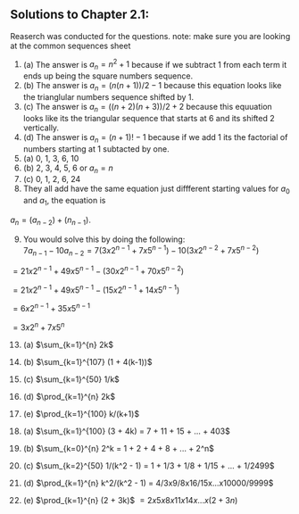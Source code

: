 ## Solutions to Chapter 2.1:
Reaserch was conducted for the questions.
note: make sure you are looking at the common sequences sheet

1. (a) The answer is $a_n = n^2 + 1$ because if we subtract 1 from each term it ends up being the square numbers sequence.
1. (b) The answer is $a_n = (n(n+1))/2 - 1$ because this equation looks like the trianglular numbers sequence shifted by 1.
1. (c) The answer is $a_n = ((n+2)(n+3))/2 + 2$ because this equuation looks like its the triangular sequence that starts at 6 and its shifted 2 vertically.
1. (d) The answer is $a_n = (n+1)! - 1$ because if we add 1 its the factorial of numbers starting at 1 subtacted by one.
3. (a) 0, 1, 3, 6, 10
3. (b) 2, 3, 4, 5, 6 or $a_n = n$
3. (c) 0, 1, 2, 6, 24
6. They all add have the same equation just diffferent starting values for $a_0$ and $a_1$, the equation is 

$a_n = (a_{n - 2}) + (n_{n - 1})$.

9. You would solve this by doing the following:\
$7a_{n - 1} - 10a_{n - 2} = 7(3x2^{n - 1} + 7x5^{n - 1}) - 10 (3x2^{n - 2} + 7x5^{n - 2})$

$= 21x2^{n - 1} + 49x5^{n - 1} - (30x2^{n - 1} + 70x5^{n - 2})$

$= 21x2^{n - 1} + 49x5^{n - 1} - (15x2^{n - 1} + 14x5^{n - 1})$

$= 6x2^{n - 1} + 35x5^{n - 1}$

$= 3x2^n + 7x5^n$

13. (a) $\sum_{k=1}^{n} 2k$

13. (b) $\sum_{k=1}^{107} (1 + 4(k-1))$

13. (c) $\sum_{k=1}^{50} 1/k$

13. (d) $\prod_{k=1}^{n} 2k$

13. (e) $\prod_{k=1}^{100} k/(k+1)$

14. (a) $\sum_{k=1}^{100} (3 + 4k) = 7 + 11 + 15 + ... + 403$

14. (b) $\sum_{k=0}^{n} 2^k = 1 + 2 + 4 + 8 + ... + 2^n$

14. (c) $\sum_{k=2}^{50} 1/(k^2 - 1) = 1 + 1/3 + 1/8 + 1/15 + ... + 1/2499$

14. (d) $\prod_{k=1}^{n} k^2/(k^2 - 1) = 4/3x9/8x16/15x...x10000/9999$

14. (e) $\prod_{k=1}^{n} (2 + 3k)$ $= 2x5x8x11x14x...x(2+3n)$
